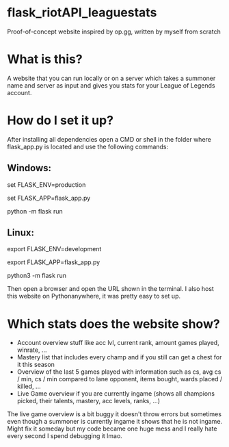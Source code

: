 # flask_riotAPI_leaguestats
Proof-of-concept website inspired by op.gg, written by myself from scratch


# What is this?
A website that you can run locally or on a server which takes a summoner name and server as input and gives you stats for your League of Legends account. 

# How do I set it up?
After installing all dependencies open a CMD or shell in the folder where flask_app.py is located and use the following commands:

Windows:
------------------
set FLASK_ENV=production

set FLASK_APP=flask_app.py

python -m flask run



Linux:
------------------
export FLASK_ENV=development

export FLASK_APP=flask_app.py

python3 -m flask run

Then open a browser and open the URL shown in the terminal.
I also host this website on Pythonanywhere, it was pretty easy to set up.

# Which stats does the website show?
- Account overview stuff like acc lvl, current rank, amount games played, winrate, ...
- Mastery list that includes every champ and if you still can get a chest for it this season
- Overview of the last 5 games played with information such as cs, avg cs / min, cs / min compared to lane opponent, items bought, wards placed / killed, ...
- Live Game overview if you are currently ingame (shows all champions picked, their talents, mastery, acc levels, ranks, ...)

The live game overview is a bit buggy it doesn't throw errors but sometimes even though a summoner is currently ingame it shows that he is not ingame.
Might fix it someday but my code became one huge mess and I really hate every second I spend debugging it lmao.

